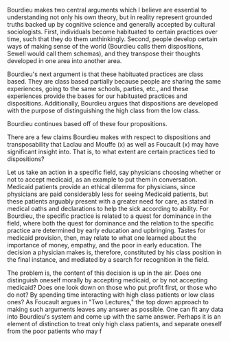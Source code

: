 Bourdieu makes two central arguments which I believe are essential to understanding not only his own theory, but in reality represent grounded truths backed up by cognitive science and generally accepted by cultural sociologists. First, individuals become habituated to certain practices over time, such that they do them unthinkingly.  Second, people develop certain ways of making sense of the world (Bourdieu calls them dispositions, Sewell would call them schemas), and they transpose their thoughts developed in one area into another area.

Bourdieu's next argument is that these habituated practices are class based. They are class based partially because people are sharing the same experiences, going to the same schools, parties, etc., and these experiences provide the bases for our habituated practices and dispositions. Additionally, Bourdieu argues that dispositions are developed with the purpose of distinguishing the high class from the low class.

Bourdieu continues based off of these four propositions.

There are a few claims Bourdieu makes with respect to dispositions and transposability that Laclau and Mouffe (x) as well as Foucault (x) may have significant insight into. That is, to what extent are certain practices tied to dispositions?

Let us take an action in a specific field, say physicians choosing whether or not to accept medicaid, as an example to put them in conversation. Medicaid patients provide an ethical dilemma for physicians, since physicians are paid considerably less for seeing Medicaid patients, but these patients arguably present with a greater need for care, as stated in medical oaths and declarations to help the sick according to ability. For Bourdieu, the specific practice is related to a quest for dominance in the field, where both the quest for dominance and the relation to the specific practice are determined by early education and upbringing. Tastes for medicaid provision, then, may relate to what one learned about the importance of money, empathy, and the poor in early education. The decision a physician makes is, therefore, constituted by his class position in the final instance, and mediated by a search for recognition in the field.

The problem is, the content of this decision is up in the air. Does one distinguish oneself morally by accepting medicaid, or by not accepting medicaid? Does one look down on those who put profit first, or those who do not? By spending time interacting with high class patients or low class ones? As Foucault argues in "Two Lectures," the top down approach to making such arguments leaves any answer as possible. One can fit any data into Bourdieu's system and come up with the same answer. Perhaps it is an element of distinction to treat only high class patients, and separate oneself from the poor patients who may f
